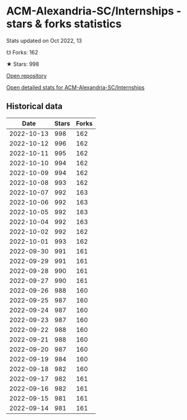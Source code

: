 # ACM-Alexandria-SC/Internships - stars & forks statistics

Stats updated on Oct 2022, 13

☋ Forks: 162

★ Stars: 998

[Open repository](https://github.com/ACM-Alexandria-SC/Internships)

[Open detailed stats for ACM-Alexandria-SC/Internships](https://reviewgithub.com/rep/ACM-Alexandria-SC/Internships)

## Historical data
| Date | Stars | Forks |
|------|-------|-------|
| 2022-10-13 | 998 | 162 | 
| 2022-10-12 | 996 | 162 | 
| 2022-10-11 | 995 | 162 | 
| 2022-10-10 | 994 | 162 | 
| 2022-10-09 | 994 | 162 | 
| 2022-10-08 | 993 | 162 | 
| 2022-10-07 | 992 | 163 | 
| 2022-10-06 | 992 | 163 | 
| 2022-10-05 | 992 | 163 | 
| 2022-10-04 | 992 | 163 | 
| 2022-10-02 | 992 | 162 | 
| 2022-10-01 | 993 | 162 | 
| 2022-09-30 | 991 | 161 | 
| 2022-09-29 | 991 | 161 | 
| 2022-09-28 | 990 | 161 | 
| 2022-09-27 | 990 | 161 | 
| 2022-09-26 | 988 | 160 | 
| 2022-09-25 | 987 | 160 | 
| 2022-09-24 | 987 | 160 | 
| 2022-09-23 | 987 | 160 | 
| 2022-09-22 | 988 | 160 | 
| 2022-09-21 | 988 | 160 | 
| 2022-09-20 | 987 | 160 | 
| 2022-09-19 | 984 | 160 | 
| 2022-09-18 | 982 | 160 | 
| 2022-09-17 | 982 | 161 | 
| 2022-09-16 | 982 | 161 | 
| 2022-09-15 | 981 | 161 | 
| 2022-09-14 | 981 | 161 | 

